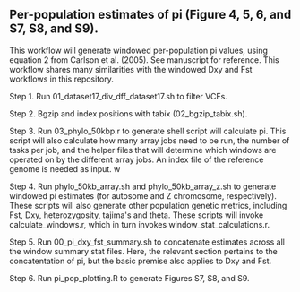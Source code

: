## Per-population estimates of pi (Figure 4, 5, 6, and S7, S8, and S9).

This workflow will generate windowed per-population pi values, using equation 2 from Carlson et al. (2005). See manuscript for reference. This workflow shares many similarities with the windowed Dxy and Fst workflows in this repository. 

Step 1. Run 01_dataset17_div_dff_dataset17.sh to filter VCFs. 

Step 2. Bgzip and index positions with tabix (02_bgzip_tabix.sh). 

Step 3. Run 03_phylo_50kbp.r to generate shell script will calculate pi. This script will also calculate how many array jobs need to be run, the number of tasks per job, and the helper files that will determine which windows are operated on by the different array jobs. An index file of the reference genome is needed as input. w

Step 4. Run phylo_50kb_array.sh and phylo_50kb_array_z.sh to generate windowed pi estimates (for autosome and Z chromosome, respectively). These scripts will also generate other population genetic metrics, including Fst, Dxy, heterozygosity, tajima's and theta. These scripts will invoke calculate_windows.r, which in turn invokes window_stat_calculations.r.  

Step 5. Run 00_pi_dxy_fst_summary.sh to concatenate estimates across all the window summary stat files. Here, the relevant section pertains to the concatentation of pi, but the basic premise also applies to Dxy and Fst. 

Step 6. Run pi_pop_plotting.R to generate Figures S7, S8, and S9. 

